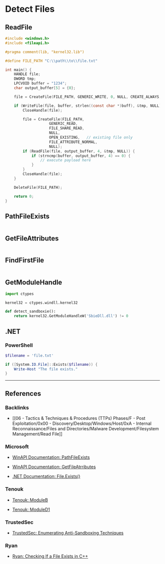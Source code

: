 # Detect Files

## ReadFile

```c
#include <windows.h>
#include <fileapi.h>

#pragma comment(lib, "kernel32.lib")

#define FILE_PATH "C:\\path\\to\\file.txt"

int main() {
	HANDLE file;
	DWORD tmp;
	LPCVOID buffer = "1234";
	char output_buffer[5] = {0};

	file = CreateFile(FILE_PATH, GENERIC_WRITE, 0, NULL, CREATE_ALWAYS, FILE_ATTRIBUTE_NORMAL, 0);

	if (WriteFile(file, buffer, strlen((const char *)buff), &tmp, NULL)) {
		CloseHandle(file);

		file = CreateFile(FILE_PATH,
					GENERIC_READ,
					FILE_SHARE_READ,
					NULL,
					OPEN_EXISTING,   // existing file only
					FILE_ATTRIBUTE_NORMAL,
					NULL);
		if (ReadFile(file, output_buffer, 4, &tmp, NULL)) {
			if (strncmp(buffer, output_buffer, 4) == 0) {
				// execute payload here
			}
		}
		CloseHandle(file);
	}

	DeleteFile(FILE_PATH);

	return 0;
}
```

## PathFileExists

```

```

## GetFileAttributes

```

```

## FindFirstFile

```

```

## GetModuleHandle

```python
import ctypes

kernel32 = ctypes.windll.kernel32

def detect_sandboxie():
    return kernel32.GetModuleHandleW('SbieDll.dll') != 0
```

## .NET

### PowerShell

```powershell
$filename = 'file.txt'

if ([System.IO.File]::Exists($filename)) {
	Write-Host "The file exists."
}
```

---
## References

### Backlinks

- [[06 - Tactics & Techniques & Procedures (TTPs) Phases/F - Post Exploitation/0x00 - Discovery/Desktop/Windows/Host/0xA - Internal Reconnaissance/Files and Directories/Malware Development/Filesystem Management/Read File]]

### Microsoft

- [WinAPI Documentation: PathFileExists](https://learn.microsoft.com/en-us/windows/win32/api/shlwapi/nf-shlwapi-pathfileexistsa)

- [WinAPI Documentation: GetFileAtrributes](https://learn.microsoft.com/en-us/windows/win32/api/fileapi/nf-fileapi-getfileattributesa)

- [.NET Documentation: File.Exists()](https://learn.microsoft.com/en-us/dotnet/api/system.io.file.exists?view=net-8.0)

### Tenouk

- [Tenouk: ModuleB](https://www.tenouk.com/ModuleB.html)

- [Tenouk: ModuleD1](https://www.tenouk.com/ModuleD1.html)

### TrustedSec

- [TrustedSec: Enumerating Anti-Sandboxing Techniques](https://trustedsec.com/blog/enumerating-anti-sandboxing-techniques)

### Ryan

- [Ryan: Checking If a File Exists in C++](https://medium.com/@ryan_forrester_/checking-if-a-file-exists-in-c-practical-guide-f4faa58989fd)